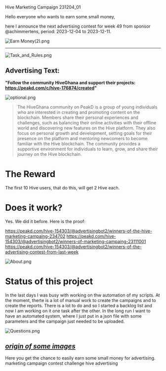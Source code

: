 Hive Marketing Campaign 231204_01

Hello everyone who wants to earn some small money,

here I announce the next advertising contest for week 49 from sponsor @achimmertens, period: 2023-12-04 to 2023-12-11.

![Earn Money(2).png](https://files.peakd.com/file/peakd-hive/achimmertens/AKAr2pK3Nw7DhpREEcx2yQ1dSe3BQ4KKDFLKAWjNL9Ni952afaaKuqX68gTapsB.png)

---

![Task_and_Rules.png](https://files.peakd.com/file/peakd-hive/achimmertens/AKe5wHrNamDx6RNtvzvqhB4qwg2qhZTGoEtwSPhfsuwSEJhTjSajgbDFC77j8pa.png)

## Advertising Text:
**"Follow the community HiveGhana and support their projects: https://peakd.com/c/hive-176874/created"**

![optional.png](https://files.peakd.com/file/peakd-hive/achimmertens/AKtSxwA38nJdyUdmvhncNmy6tW8CtYvXAw982Fh8BvMuxYgstc1eESWrwkNtsYn.png)

> The HiveGhana community on PeakD is a group of young individuals who are interested in creating and promoting content on the blockchain. Members share their personal experiences and challenges, such as balancing their online activities with their offline world and discovering new features on the Hive platform. They also focus on personal growth and development, setting goals for their presence on the platform and mentoring newcomers to become familiar with the Hive blockchain. The community provides a supportive environment for individuals to learn, grow, and share their journey on the Hive blockchain.


# The Reward

The first 10 Hive users, that do this, will get 2 Hive each.


# Does it work?
Yes. We did it before. Here is the proof:

https://peakd.com/hive-154303/@advertisingbot2/winners-of-the-hive-marketing-campaing-234702
https://peakd.com/hive-154303/@advertisingbot2/winners-of-marketing-campaing-23111001
https://peakd.com/hive-154303/@advertisingbot2/winners-of-the-advertising-contest-from-last-week


![About.png](https://files.peakd.com/file/peakd-hive/achimmertens/AK299d4UG9ZMVqmPCk4bNmimT7nsX7e97oF5X92S4LFjZbapekr19HWa8BGonQF.png)

# Status of this project

In the last days I was busy with working on thw automation of my scripts. At the moment, therte is a lot of manual work to create the campaigns and to create the reports. There is a lot to do and so I started a backlog list and now I am working on it one task after the other. 
In the long run I want to have an automated system, where I just put in a json file with some parameters and the campaign just needed to be uploaded.

![Questions.png](https://files.peakd.com/file/peakd-hive/achimmertens/AKKRqJt1qnuNodPEACGiuC9iauEfvSWwo3w9ACbwELDzPg5VpvwJCsfsA8ptwYH.png)

*[origin of some images](https://photofunia.com/)*
---


Here you get the chance to easily earn some small money for advertising.
marketing campaign contest challenge hive advertising